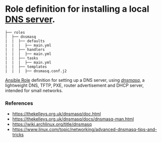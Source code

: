 # Role definition for installing a local [DNS server](https://thekelleys.org.uk/dnsmasq/doc.html).

```
├── roles
│  ├── dnsmasq
|  |  ├── defaults
|  |  |  ├── main.yml
|  |  ├── handlers 
|  |  |  ├── main.yml  
|  |  ├── tasks 
|  |  |  ├── main.yml  
|  |  ├── templates
|  |  |  ├── dnsmasq.conf.j2
```

[Ansible Role](https://docs.ansible.com/ansible/latest/playbook_guide/playbooks_reuse_roles.html#roles) definition for setting up a DNS server, using [*dnsmasq*](https://thekelleys.org.uk/dnsmasq/doc.html), a lightweight DNS, TFTP, PXE, router advertisement and DHCP server, intended for small networks.

### References

- https://thekelleys.org.uk/dnsmasq/doc.html
- https://thekelleys.org.uk/dnsmasq/docs/dnsmasq-man.html
- https://wiki.archlinux.org/title/dnsmasq
- https://www.linux.com/topic/networking/advanced-dnsmasq-tips-and-tricks


